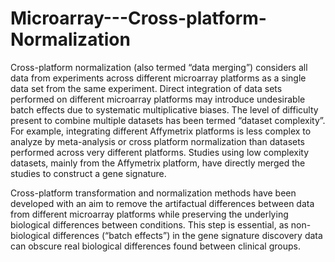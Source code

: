 # Microarray---Cross-platform-Normalization

Cross-platform normalization (also termed “data merging”) considers all data from experiments across 
different microarray platforms as a single data set from the same experiment. Direct integration of 
data sets performed on different microarray platforms may introduce undesirable batch effects due to
systematic multiplicative biases. The level of difficulty present to combine multiple datasets has been 
termed “dataset complexity”. For example, integrating different Affymetrix platforms is less complex to 
analyze by meta-analysis or cross platform normalization than datasets performed across very different platforms. 
Studies using low complexity datasets, mainly from the Affymetrix platform, have directly merged the studies to 
construct a gene signature.

Cross-platform transformation and normalization methods have been developed with an aim to remove the artifactual 
differences between data from different microarray platforms while preserving the underlying biological differences 
between conditions. This step is essential, as non-biological differences (“batch effects”) in the gene signature 
discovery data can obscure real biological differences found between clinical groups.
